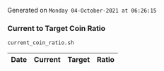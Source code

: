 Generated on `Monday 04-October-2021 at 06:26:15`

### Current to Target Coin Ratio
`current_coin_ratio.sh`

Date|Current|Target|Ratio
---|---|---|---
